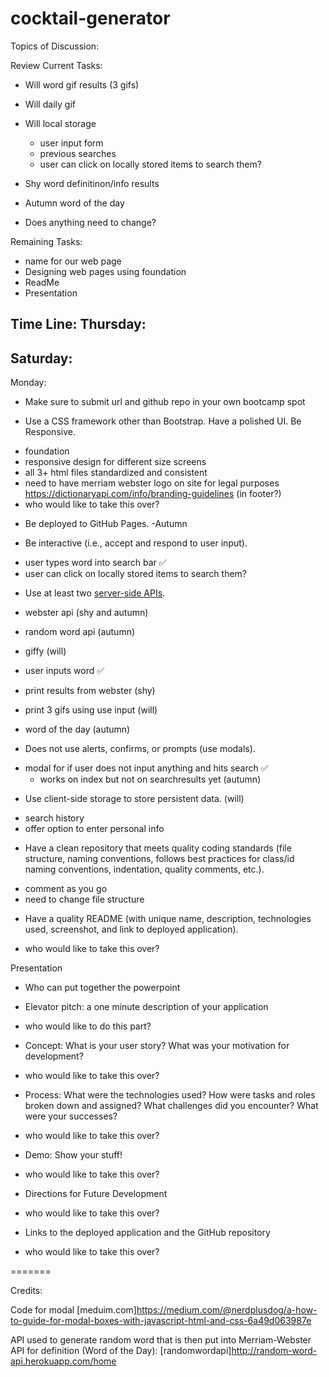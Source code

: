 # cocktail-generator

Topics of Discussion:

Review Current Tasks:
- Will word gif results (3 gifs)
- Will daily gif
- Will local storage
    - user input form
    - previous searches
    - user can click on locally stored items to search them?

- Shy word definitinon/info results

- Autumn word of the day

- Does anything need to change?

Remaining Tasks:
- name for our web page
- Designing web pages using foundation
- ReadMe
- Presentation


Time Line:
Thursday:
- 
Saturday:
- 
Monday:
- Make sure to submit url and github repo in your own bootcamp spot


* Use a CSS framework other than Bootstrap. Have a polished UI. Be Responsive.
- foundation
- responsive design for different size screens
- all 3+ html files standardized and consistent
- need to have merriam webster logo on site for legal purposes https://dictionaryapi.com/info/branding-guidelines (in footer?)
- who would like to take this over?

* Be deployed to GitHub Pages. -Autumn

* Be interactive (i.e., accept and respond to user input).
- user types word into search bar ✅
- user can click on locally stored items to search them?

* Use at least two [server-side APIs](https://coding-boot-camp.github.io/full-stack/apis/api-resources).
- webster api (shy and autumn)
- random word api (autumn)
- giffy (will)

- user inputs word ✅
- print results from webster (shy)
- print 3 gifs using use input (will)
- word of the day (autumn)

* Does not use alerts, confirms, or prompts (use modals).
- modal for if user does not input anything and hits search ✅
    - works on index but not on searchresults yet (autumn)

* Use client-side storage to store persistent data. (will)
- search history
- offer option to enter personal info


* Have a clean repository that meets quality coding standards (file structure, naming conventions, follows best practices for class/id naming conventions, indentation, quality comments, etc.).
- comment as you go
- need to change file structure

* Have a quality README (with unique name, description, technologies used, screenshot, and link to deployed application).
- who would like to take this over?



Presentation
- Who can put together the powerpoint

* Elevator pitch: a one minute description of your application
- who would like to do this part?

* Concept: What is your user story? What was your motivation for development?
- who would like to take this over?

* Process: What were the technologies used? How were tasks and roles broken down and assigned? What challenges did you encounter? What were your successes?
- who would like to take this over?

* Demo: Show your stuff!
- who would like to take this over?

* Directions for Future Development
- who would like to take this over?

* Links to the deployed application and the GitHub repository
- who would like to take this over?


=======

Credits:

Code for modal
[meduim.com]https://medium.com/@nerdplusdog/a-how-to-guide-for-modal-boxes-with-javascript-html-and-css-6a49d063987e

API used to generate random word that is then put into Merriam-Webster API for definition (Word of the Day):
[randomwordapi]http://random-word-api.herokuapp.com/home



